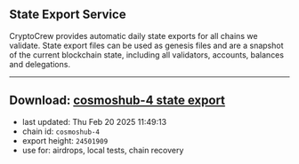 ## State Export Service
CryptoCrew provides automatic daily state exports for all chains we validate. State export files can be used as genesis files and are a snapshot of the current blockchain state, including all validators, accounts, balances and delegations.

---
**Download: [cosmoshub-4 state export](https://dl-eu2.ccvalidators.com/SERVICE/cosmoshub/cosmoshub-4_export_24501909.json)**
---

- last updated: Thu Feb 20 2025 11:49:13
- chain id: `cosmoshub-4`
- export height: `24501909`
- use for: airdrops, local tests, chain recovery
